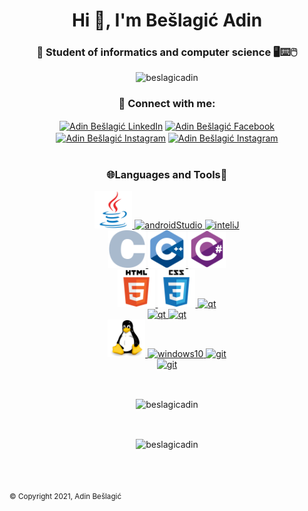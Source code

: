<h1 align="center">Hi 👋, I'm Bešlagić Adin</h1>
<h3 align="center"> 📖 Student of informatics and computer science 🖥️⌨️🖱️</h3>

<p align="center">
  <img src="https://komarev.com/ghpvc/?username=beslagicadin&label=Profile%20views&color=0e75b6&style=flat" alt="beslagicadin" />
</p>

<h3 align="center">🔗 Connect with me:</h3>
<p align="center">
  <a href="https://www.linkedin.com/in/beslagicadin/" target="blank"><img align="center" src="https://www.flaticon.com/svg/vstatic/svg/174/174857.svg?token=exp=1620144535~hmac=42b4412ad5a2f35f1fc8a12f0058e587" alt="Adin Bešlagić LinkedIn" height="60" width="60" /></a>
  <a href="https://www.facebook.com/beslagicadin/" target="blank"><img align="center" src="https://www.flaticon.com/svg/vstatic/svg/1419/1419497.svg?token=exp=1620144468~hmac=be28fb318eb563a69fe27a9fbb5c13d2" alt="Adin Bešlagić Facebook" height="60" width="60" /></a>
  <a href="https://www.instagram.com/beslagicadin/" target="blank"><img align="center" src="https://user-images.githubusercontent.com/62249321/117031986-679f5580-ad01-11eb-9a62-29184c190f86.png" alt="Adin Bešlagić Instagram" height="60" width="60" /></a>
  <a href="mailto:beslagicadin@gmail.com" target="blank"><img align="center" src="https://www.google.com/gmail/about/static/images/logo-gmail.png?cache=1adba63" alt="Adin Bešlagić Instagram" height="60" width="60" /></a>
  <br><br>
</p>
<div>
  <div>
<h3 align="center">🌐Languages and Tools🔧</h3>
<p align="center">
  <a href="https://www.java.com" target="_blank"> <img src="https://raw.githubusercontent.com/devicons/devicon/master/icons/java/java-original.svg" alt="java" height="60" width="60" /> </a>
  <a href="https://developer.android.com" target="_blank"> <img src="https://1.bp.blogspot.com/-LgTa-xDiknI/X4EflN56boI/AAAAAAAAPuk/24YyKnqiGkwRS9-_9suPKkfsAwO4wHYEgCLcBGAsYHQ/s0/image9.png" alt="androidStudio" height="65" width="65" /> </a>
  <a href="https://www.jetbrains.com/idea/" target="_blank"> <img src="https://upload.wikimedia.org/wikipedia/commons/thumb/9/9c/IntelliJ_IDEA_Icon.svg/768px-IntelliJ_IDEA_Icon.svg.png" alt="inteliJ" height="60" width="60" /> </a>
  <br>
  <a href="https://www.cprogramming.com/" target="_blank"> <img src="https://raw.githubusercontent.com/devicons/devicon/master/icons/c/c-original.svg" alt="c" height="60" width="60" /> </a>
  <a href="https://www.w3schools.com/cpp/" target="_blank"> <img src="https://raw.githubusercontent.com/devicons/devicon/master/icons/cplusplus/cplusplus-original.svg" alt="cplusplus" height="60" width="60" /> </a>
  <a href="https://www.w3schools.com/cs/" target="_blank"> <img src="https://raw.githubusercontent.com/devicons/devicon/master/icons/csharp/csharp-original.svg" alt="csharp" height="60" width="60" /> </a>
  <br>
  <a href="https://www.w3.org/html/" target="_blank"> <img src="https://raw.githubusercontent.com/devicons/devicon/master/icons/html5/html5-original-wordmark.svg" alt="html5" height="60" width="60" /> </a>
  <a href="https://www.w3schools.com/css/" target="_blank"> <img src="https://raw.githubusercontent.com/devicons/devicon/master/icons/css3/css3-original-wordmark.svg" alt="css3" height="60" width="60" /> </a>
  <a href="https://code.visualstudio.com/" target="_blank"> <img src="https://upload.wikimedia.org/wikipedia/commons/thumb/9/9a/Visual_Studio_Code_1.35_icon.svg/512px-Visual_Studio_Code_1.35_icon.svg.png" alt="qt" height="60" width="60" /> </a>
  <br>
  <a href="https://www.qt.io/" target="_blank"> <img src="https://upload.wikimedia.org/wikipedia/commons/0/0b/Qt_logo_2016.svg" alt="qt" height="60" width="60" /> </a>
  <a href="https://visualstudio.microsoft.com/" target="_blank"> <img src="https://png2.cleanpng.com/sh/14424f2e02de77bf35732ac6cbd3faec/L0KzQYm3WMA1N6RmkZH0aYP2gLBuTgZqe6ZmhJ98dIXnebE0UsAyOF5p2DtBZXzygMHsmr1xd6Z3Rd5uLYfocn7olvVkNZQyhNd3Z4Xkerb6TfRmNaF3h9l7YX3kc7tK0B4ufJpyfd5ybnWwhLr0hgRwaaR5ReZybXWwRbO9VcI5PmI1UdU9N0mxRoa8VsE3PWc2TaU8M0W5QYOCUMQveJ9s/kisspng-visual-studio-2010-d%C3%A9veloppez-pour-le-web-avec-c-lenguajes-de-programaci%C3%B3n-timeline-timetoast-time-5b65286109c479.65561656153335612904.png" alt="qt" height="60" width="70" /> </a>
  <br>
  <a href="https://www.linux.org/" target="_blank"> <img src="https://raw.githubusercontent.com/devicons/devicon/master/icons/linux/linux-original.svg" alt="linux" height="60" width="60" /> </a>
  <a href="https://www.microsoft.com/en-us/windows/" target="_blank"> <img src="https://png2.cleanpng.com/sh/a818e868ea19fc710b3c69872e4b3927/L0KzQYm3VMA0N6dxiZH0aYP2gLBuTgdqdpV0jAU2MUCwebF7Tf1qa6N0i9HvdD36ebBrjCd0NZp0jJ86MD24cbS7UBQ4Omo2etMBMT65Q4i3UsQ4OWI6SqQDMUC1Qoe8WcY6NqFzf3==/kisspng-windows-10-iot-microsoft-windows-iot-10-5ac43d7291ba61.6370247115228102265969.png" alt="windows10" height="65" width="65" /> </a>
  <a href="https://www.kali.org/" target="_blank"> <img src="https://png2.cleanpng.com/sh/dd54fe05b8c510a93cc61788d2ad4773/L0KzQYm3VsA2N6JokZH0aYP2gLBuTftidJoyhNt3dYiwcrLqiCRzaZRwRd5yboX7PbXwkCRzcZN6jNt4bj3ydrfsjwNqfpYyg9N1aT3vebB8mL02amI7UKYEM3G4Q4eCUb45O2o9T6sAMEG4Qom5UMI0QGg7T6gCLoDxd1==/kisspng-kali-linux-backtrack-linux-distribution-offensive-kali-linux-5b168493a53691.8398795015282023876767.png" alt="git" height="60" width="70" /> </a>
  <br>
  <a href="https://git-scm.com/" target="_blank"> <img src="https://www.vectorlogo.zone/logos/git-scm/git-scm-icon.svg" alt="git" height="60" width="60" /> </a>
</p>
 </div>
<div>
<br>
  <p align="center">
    <img align="center" src="https://github-readme-stats.vercel.app/api/top-langs?username=beslagicadin&show_icons=true&locale=en&layout=compact" alt="beslagicadin"/>
</p>
  <br>
<p align="center">
  <img align="center" src="https://github-readme-stats.vercel.app/api?username=beslagicadin&show_icons=true&locale=en" alt="beslagicadin" />
</p>
</div>
  </div>
  <br>  <br>  <br>
  <footer> <small>&copy; Copyright 2021, Adin Bešlagić</small> </footer> 
